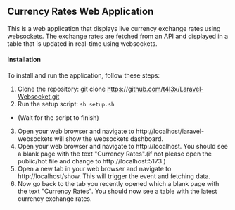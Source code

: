 
## Currency Rates Web Application
This is a web application that displays live currency exchange rates using websockets. The exchange rates are fetched from an API and displayed in a table that is updated in real-time using websockets.

#### Installation
To install and run the application, follow these steps:

1. Clone the repository:
git clone https://github.com/t4l3x/Laravel-Websocket.git
2. Run the setup script:
`sh setup.sh `
* (Wait for the script to finish)
3. Open your web browser and navigate to http://localhost/laravel-websockets will show the websockets dashboard.
4. Open your web browser and navigate to http://localhost. You should see a blank page with the text "Currency Rates".(if not please open the public/hot file and change to http://localhost:5173
  )
5. Open a new tab in your web browser and navigate to http://localhost/show. This will trigger
the event and fetching data.
6. Now go back to the tab you recently opened which a blank page with the text "Currency Rates". You should now see a table with the latest currency exchange rates.

